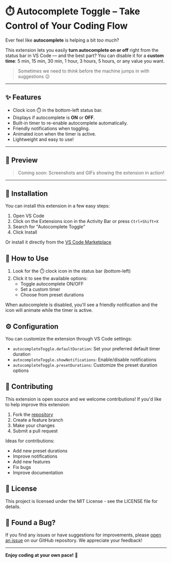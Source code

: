 # ⏱️ Autocomplete Toggle – Take Control of Your Coding Flow

Ever feel like **autocomplete** is helping a bit *too much*?

This extension lets you easily **turn autocomplete on or off** right from the status bar in VS Code — and the best part? You can disable it for a **custom time**: 5 min, 15 min, 30 min, 1 hour, 3 hours, 5 hours, or any value you want.

> Sometimes we need to *think* before the machine jumps in with suggestions 😉

---

## ✨ Features

- Clock icon ⏱️ in the bottom-left status bar.
- Displays if autocomplete is **ON** or **OFF**.
- Built-in timer to re-enable autocomplete automatically.
- Friendly notifications when toggling.
- Animated icon when the timer is active.
- Lightweight and easy to use!

---

## 📸 Preview

> Coming soon: Screenshots and GIFs showing the extension in action!

---

## 🚀 Installation

You can install this extension in a few easy steps:

1. Open VS Code
2. Click on the Extensions icon in the Activity Bar or press `Ctrl+Shift+X`
3. Search for "Autocomplete Toggle"
4. Click Install

Or install it directly from the [VS Code Marketplace](https://marketplace.visualstudio.com/items?itemName=camilo-autocomplete-toggle)

## 🎯 How to Use

1. Look for the ⏱️ clock icon in the status bar (bottom-left)
2. Click it to see the available options:
   - Toggle autocomplete ON/OFF
   - Set a custom timer
   - Choose from preset durations

When autocomplete is disabled, you'll see a friendly notification and the icon will animate while the timer is active.

## ⚙️ Configuration

You can customize the extension through VS Code settings:

- `autocompleteToggle.defaultDuration`: Set your preferred default timer duration
- `autocompleteToggle.showNotifications`: Enable/disable notifications
- `autocompleteToggle.presetDurations`: Customize the preset duration options

## 🤝 Contributing

This extension is open source and we welcome contributions! If you'd like to help improve this extension:

1. Fork the [repository](https://github.com/Chinyiskan/camilo-autocomplete-toggle)
2. Create a feature branch
3. Make your changes
4. Submit a pull request

Ideas for contributions:
- Add new preset durations
- Improve notifications
- Add new features
- Fix bugs
- Improve documentation

## 📝 License

This project is licensed under the MIT License - see the LICENSE file for details.

## 🐛 Found a Bug?

If you find any issues or have suggestions for improvements, please [open an issue](https://github.com/Chinyiskan/camilo-autocomplete-toggle/issues) on our GitHub repository. We appreciate your feedback!

---

**Enjoy coding at your own pace!** 🚀
